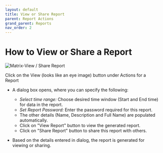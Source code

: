 ```yaml
---
layout: default
title: View or Share Report
parent: Report Actions
grand_parent: Reports
nav_order: 2
---
```

# How to View or Share a Report

![Matrix-View / Share Report](https://www.smartclean.io/matrix/images/viewAndShareWebReportFinal.png)

Click on the View (looks like an eye image) button under Actions for a Report

- A dialog box opens, where you can specify the following:
  - *Select time range:* Choose desired time window (Start and End time) for data in the report.
  - *Set Report Password:* Enter the password required for this report.
  - The other details (Name, Description and Full Name) are populated automatically.
  - Click on "View Report" button to view the generated report.
  - Click on "Share Report" button to share this report with others.
  
- Based on the details entered in dialog, the report is generated for viewing or sharing.